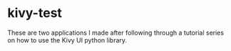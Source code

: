 # kivy-test
These are two applications I made after following through a tutorial series on how to use the Kivy UI python library. 
